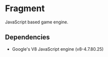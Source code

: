 # Fragment

JavaScript based game engine.

## Dependencies

 - Google's V8 JavaScript engine (v8-4.7.80.25)
